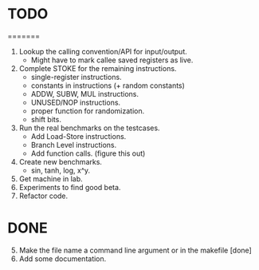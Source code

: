 # TODO
=======

1. Lookup the calling convention/API for input/output.
   * Might have to mark callee saved registers as live.
2. Complete STOKE for the remaining instructions.
   * single-register instructions.
   * constants in instructions (+ random constants)
   * ADDW, SUBW, MUL instructions.
   * UNUSED/NOP instructions.
   * proper function for randomization.
   * shift bits.
3. Run the real benchmarks on the testcases.
   * Add Load-Store instructions.
   * Branch Level instructions.
   * Add function calls. (figure this out)
4. Create new benchmarks.
   * sin, tanh, log, x^y.
7. Get machine in lab.
8. Experiments to find good beta.
9. Refactor code. 


DONE
====
5. Make the file name a command line argument or in the makefile [done]
6. Add some documentation.

